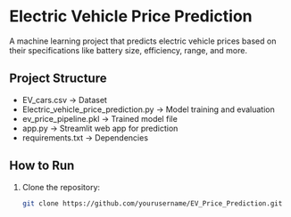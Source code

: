#  Electric Vehicle Price Prediction

A machine learning project that predicts electric vehicle prices based on their specifications like battery size, efficiency, range, and more.

##  Project Structure
- EV_cars.csv → Dataset
- Electric_vehicle_price_prediction.py → Model training and evaluation
- ev_price_pipeline.pkl → Trained model file
- app.py → Streamlit web app for prediction
- requirements.txt → Dependencies

##  How to Run
1. Clone the repository:
   ```bash
   git clone https://github.com/yourusername/EV_Price_Prediction.git